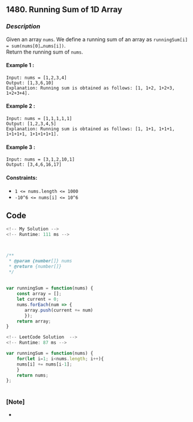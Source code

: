 ## 1480. Running Sum of 1D Array


### _Description_

Given an array `nums`. We define a running sum of an array as `runningSum[i] = sum(nums[0]…nums[i])`.\
Return the running sum of `nums`.


#### Example 1 :
```
Input: nums = [1,2,3,4]
Output: [1,3,6,10]
Explanation: Running sum is obtained as follows: [1, 1+2, 1+2+3, 1+2+3+4].
```

#### Example 2 :
```
Input: nums = [1,1,1,1,1]
Output: [1,2,3,4,5]
Explanation: Running sum is obtained as follows: [1, 1+1, 1+1+1, 1+1+1+1, 1+1+1+1+1].
```

#### Example 3 :
```
Input: nums = [3,1,2,10,1]
Output: [3,4,6,16,17]
```

#### Constraints:

- `1 <= nums.length <= 1000`
- `-10^6 <= nums[i] <= 10^6`


## Code

```JavaScript
<!-- My Solution -->
<!-- Runtime: 111 ms -->



/**
 * @param {number[]} nums
 * @return {number[]}
 */
 
 
var runningSum = function(nums) {
    const array = [];
    let current = 0;
    nums.forEach(num => {
       array.push(current += num)
       });
    return array;
}
```

```JavaScript
<!-- LeetCode Solution  -->
<!-- Runtime: 87 ms -->

var runningSum = function(nums) {
    for(let i=1; i<nums.length; i++){
    nums[i] += nums[i-1];
    }
    return nums;    
};
```



#

### [Note]

- 
